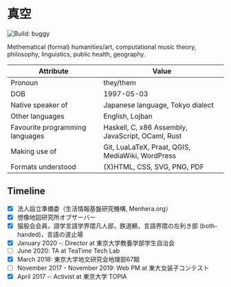 # 真空

![Build: buggy](https://img.shields.io/badge/build-buggy-yellow)

Methematical (formal) humanities/art, computational music theory, philosophy, linguistics, public health, geography.

Attribute | Value
----------|-------
Pronoun | they/them
DOB | 1997-05-03
Native speaker of | Japanese language, Tokyo dialect
Other languages | English, Lojban
Favourite programming languages | Haskell, C, x86 Assembly, JavaScript, OCaml, Rust
Making use of | Git, LuaLaTeX, Praat, QGIS, MediaWiki, WordPress
Formats understood | (X)HTML, CSS, SVG, PNG, PDF

## Timeline

- [x] 法人設立準備委（生活情報基盤研究機構, Menhera.org）
- [x] 想像地図研究所オブザーバー
- [x] 猫股会会員，語学言語学界隈凡人部，鉄道鯖，言語界隈の左利き部 (both-handed)，言語の波止場
- [x] January 2020 -: Director at 東京大学教養学部学生自治会
- [ ] June 2020: TA at TeaTime Tech Lab
- [x] March 2018: 東京大学地文研究会地理部67期
- [ ] November 2017 - November 2019: Web PM at 東大女装子コンテスト 
- [x] April 2017 -: Activist at 東京大学 TOPIA
